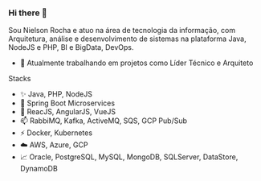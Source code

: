 ### Hi there 👋

<!--
**nielsonrocha/nielsonrocha** is a ✨ _special_ ✨ repository because its `README.md` (this file) appears on your GitHub profile.

Here are some ideas to get you started:

- 🔭 I’m currently working on ...
- 🌱 I’m currently learning ...
- 👯 I’m looking to collaborate on ...
- 🤔 I’m looking for help with ...
- 💬 Ask me about ...
- 📫 How to reach me: ...
- 😄 Pronouns: ...
- ⚡ Fun fact: ...
-->
Sou Nielson Rocha e atuo na área de tecnologia da informação, com Arquitetura, análise e desenvolvimento de sistemas na plataforma Java, NodeJS e PHP, BI e BigData, DevOps. 

- 🔭 Atualmente trabalhando em projetos como Líder Técnico e Arquiteto

Stacks
- ✨ Java, PHP, NodeJS
- 🌱 Spring Boot Microservices
- 👯 ReacJS, AngularJS, VueJS
- 📫 RabbiMQ, Kafka, ActiveMQ, SQS, GCP Pub/Sub
- ⚡ Docker, Kubernetes
- ☁️ AWS, Azure, GCP
- 📈 Oracle, PostgreSQL, MySQL, MongoDB, SQLServer, DataStore, DynamoDB
